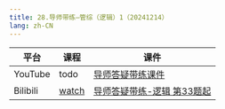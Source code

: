 ```yaml
---
title: 28.导师带练—管综（逻辑）1（20241214）
lang: zh-CN
---
```



| 平台       | 课程                                                                                                                               | 课件                                                                                                                                                                                                          |
|----------|------------------------------------------------------------------------------------------------------------------------------------|---------------------------------------------------------------------------------------------------------------------------------------------------------------------------------------------------------------|
| YouTube  | todo                                                                                                                               | [导师答疑带练课件](../../public/logic/%E9%80%BB%E8%BE%91-%E6%AD%A3%E5%BC%8F%E8%AF%BE/pdf/%E5%AF%BC%E5%B8%88%E7%AD%94%E7%96%91%E5%B8%A6%E7%BB%83-%E9%80%BB%E8%BE%9133%E9%A2%98%E8%B5%B7%20scda.pdf)                    |
| Bilibili | [watch](https://www.bilibili.com/video/BV15ykKYxEzp?spm_id_from=333.788.videopod.sections&vd_source=752f1f454ebffd32e5dbe02742c48dab) | [导师答疑带练-逻辑 第33题起](../../public/logic/%E9%80%BB%E8%BE%91-%E6%AD%A3%E5%BC%8F%E8%AF%BE/pdf/%E5%AF%BC%E5%B8%88%E7%AD%94%E7%96%91%E5%B8%A6%E7%BB%83-%E9%80%BB%E8%BE%91%20%E7%AC%AC33%E9%A2%98%E8%B5%B7-%20sc.pdf)  |




